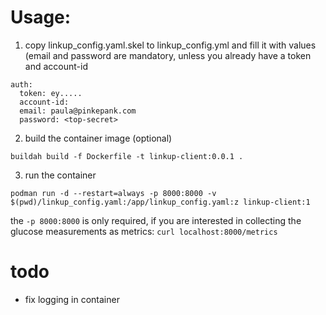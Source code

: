 # Usage:
1. copy linkup_config.yaml.skel to linkup_config.yml and fill it with values (email and password are mandatory, unless you already have a token and account-id
```
auth:
  token: ey.....
  account-id: 
  email: paula@pinkepank.com
  password: <top-secret>
```
2. build the container image (optional) 
```
buildah build -f Dockerfile -t linkup-client:0.0.1 .
```
3. run the container 
```
podman run -d --restart=always -p 8000:8000 -v $(pwd)/linkup_config.yaml:/app/linkup_config.yaml:z linkup-client:1
```
the `-p 8000:8000` is only required, if you are interested in collecting the glucose measurements as metrics: 
`curl localhost:8000/metrics` 

# todo
* fix logging in container
